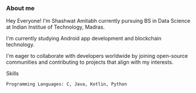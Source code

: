 ### About me 
Hey Everyone! I'm Shashwat Amitabh currently pursuing BS in Data Science at Indian Institue of Technology, Madras.

I'm currently studying Android app development and blockchain technology. 

I'm eager to collaborate with developers worldwide by joining open-source communities and contributing to projects that align with my interests.


Skills

    Programming Languages: C, Java, Kotlin, Python


<!--
**123-Shashwat/123-Shashwat** is a ✨ _special_ ✨ repository because its `README.md` (this file) appears on your GitHub profile.


-->
